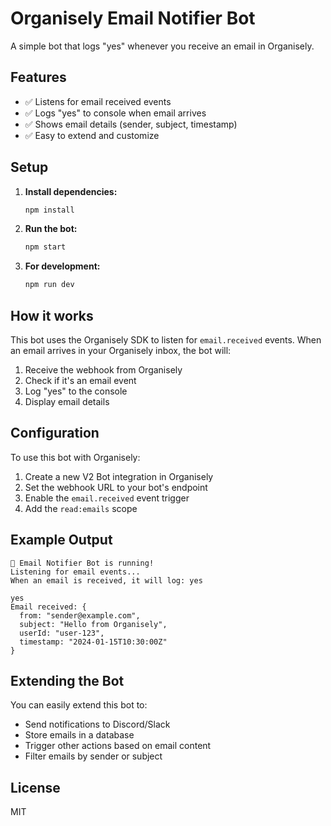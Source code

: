 # Organisely Email Notifier Bot

A simple bot that logs "yes" whenever you receive an email in Organisely.

## Features

- ✅ Listens for email received events
- ✅ Logs "yes" to console when email arrives
- ✅ Shows email details (sender, subject, timestamp)
- ✅ Easy to extend and customize

## Setup

1. **Install dependencies:**
   ```bash
   npm install
   ```

2. **Run the bot:**
   ```bash
   npm start
   ```

3. **For development:**
   ```bash
   npm run dev
   ```

## How it works

This bot uses the Organisely SDK to listen for `email.received` events. When an email arrives in your Organisely inbox, the bot will:

1. Receive the webhook from Organisely
2. Check if it's an email event
3. Log "yes" to the console
4. Display email details

## Configuration

To use this bot with Organisely:

1. Create a new V2 Bot integration in Organisely
2. Set the webhook URL to your bot's endpoint
3. Enable the `email.received` event trigger
4. Add the `read:emails` scope

## Example Output

```
🚀 Email Notifier Bot is running!
Listening for email events...
When an email is received, it will log: yes

yes
Email received: {
  from: "sender@example.com",
  subject: "Hello from Organisely",
  userId: "user-123",
  timestamp: "2024-01-15T10:30:00Z"
}
```

## Extending the Bot

You can easily extend this bot to:
- Send notifications to Discord/Slack
- Store emails in a database
- Trigger other actions based on email content
- Filter emails by sender or subject

## License

MIT 